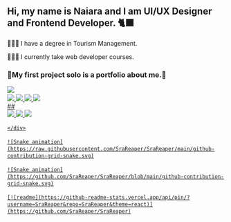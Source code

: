 ## Hi, my name is Naiara and I am UI/UX Designer and Frontend Developer. 🐈‍⬛

<p>👩🏻‍🎓 I have a degree in Tourism Management.</p>
<p>👩🏼‍💻 I currently take web developer courses.</p>
<h3>🔹My first project solo is a portfolio about me.🔹</h3>

<div>
  <a href="https://beacons.ai/SraReaper">
    <img height="180em" src="https://github-readme-stats.vercel.app/api?username=SraReaper&show_icons=true&theme=dracula&include_all_commits=true&count_private=true"/>
</div>
<div display="flex">
 <img height="40px" src="https://cdn.jsdelivr.net/gh/devicons/devicon/icons/html5/html5-original.svg"/> 
 <img height="40px" src="https://cdn.jsdelivr.net/gh/devicons/devicon/icons/javascript/javascript-plain.svg"/>
 <img height="40px" src="https://cdn.jsdelivr.net/gh/devicons/devicon/icons/css3/css3-original.svg"/>
 <img height="40px" src="https://cdn.jsdelivr.net/gh/devicons/devicon/icons/figma/figma-original.svg"/>       
</div>
  ##
  <div>
  <a href="https://www.linkedin.com/in/naiara-c-41919b1b5/"> <img src="https://img.shields.io/badge/LinkedIn-0077B5?style=for-the-badge&logo=linkedin&logoColor=white"/>
  <a href="https://www.instagram.com/sra.reaper"> <img src="https://img.shields.io/badge/Instagram-E4405F?style=for-the-badge&logo=instagram&logoColor=white"/>
  <a href="https://dribbble.com/naiara3"> <img src="https://img.shields.io/badge/Dribbble-EA4C89?style=for-the-badge&logo=dribbble&logoColor=white"/>
    
    </div>
    
    ![Snake animation](https://raw.githubusercontent.com/SraReaper/SraReaper/main/github-contribution-grid-snake.svg)
    
    ![Snake animation](https://github.com/SraReaper/SraReaper/blob/main/github-contribution-grid-snake.svg)
    
    [![readme](https://github-readme-stats.vercel.app/api/pin/?username=SraReaper&repo=SraReaper&theme=react)](https://github.com/SraReaper/SraReaper)
